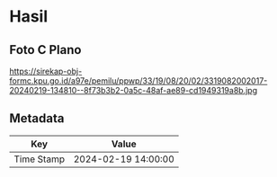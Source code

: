 # Hasil

## Foto C Plano

https://sirekap-obj-formc.kpu.go.id/a97e/pemilu/ppwp/33/19/08/20/02/3319082002017-20240219-134810--8f73b3b2-0a5c-48af-ae89-cd1949319a8b.jpg


## Metadata

| Key        | Value               |
| ---------- | ------------------- |
| Time Stamp | 2024-02-19 14:00:00 |



